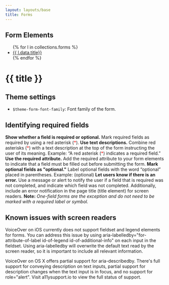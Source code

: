```yaml
---
layout: layouts/base
title: Forms
---
```

<div class="grid-container">



<div class="grid-container usa-prose">
<div class="grid-row grid-gap">
  <div class="tablet:grid-col-3">
  <h2>Form Elements</h2>
<ul>
  {% for l in collections.forms %}
    <li><a href="{{ l.url }}"
    {% if page.url == l.url %} class="text-fuchsia-500" {% endif %}>{{ l.data.title}}</a></li>
  {% endfor %}
</ul>
</div>
  <div class="tablet:grid-col-fill usa-prose">

# {{ title }}

## Theme settings
- `$theme-form-font-family`: Font family of the form.


## Identifying required fields
**Show whether a field is required or optional.** Mark required fields as required by using a red asterisk (<span style="color: red">\*</span>).
**Use text descriptions.** Combine red asterisks (<span style="color: red">\*</span>) with a text description at the top of the form instructing the user of its meaning.
Example: “A red asterisk (<span style="color: red">\*</span>) indicates a required field.”
**Use the required attribute.** Add the required attribute to your form elements to indicate that a field must be filled out before submitting the form.
**Mark optional fields as "optional."** Label optional fields with the word “optional” placed in parentheses.
Example: (optional)
**Let users know if there is an error.** Use a message or alert to notify the user if a field that is required was not completed, and indicate which field was not completed. Additionally, include an error notification in the page title (title element) for screen readers.
**Note:** _One-field forms are the exception and do not need to be marked with a required label or symbol._

## Known issues with screen readers
VoiceOver on iOS currently does not support fieldset and legend elements for forms. You can address this issue by using aria-labelledby="for-attribute-of-label id-of-legend id-of-additional-info" on each input in the fieldset. Using aria-labelledby will overwrite the default text read by the screen reader, so it is important to include all relevant information.

VoiceOver on OS X offers partial support for aria-describedby. There's full support for conveying description on text inputs, partial support for description changes when the text input is in focus, and no support for role="alert". Visit a11ysupport.io to view the full status of support.
  </div>
</div>
</div>



</div>
